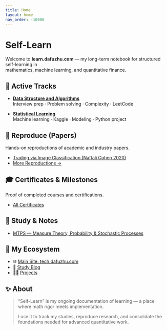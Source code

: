 ```yaml
---
title: Home
layout: home
nav_order: -10000
---
```


# Self-Learn

Welcome to **learn.dafuzhu.com** — my long-term notebook for structured self-learning in  
mathematics, machine learning, and quantitative finance.

## 🚀 Active Tracks

- **[Data Structure and Algorithms](/docs/algsx/)**  
  Interview prep · Problem solving · Complexity · LeetCode

- **[Statistical Learning](/docs/prep-41902/)**  
  Machine learning · Kaggle · Modeling · Python project

## 🧩 Reproduce (Papers)

Hands-on reproductions of academic and industry papers.

- [Trading via Image Classification (Naftali Cohen 2020)]()
- [More Reproductions →]()

## 🎓 Certificates & Milestones

Proof of completed courses and certifications.

- [All Certificates](https://learn.dafuzhu.com/docs/certificates/)

## 🧮 Study & Notes

- [MTPS — Measure Theory, Probability & Stochastic Processes](./docs/gtm295)

## 🧰 My Ecosystem

- 🌐 [Main Site: tech.dafuzhu.com](https://tech.dafuzhu.com/)
- 📘 [Study Blog](https://learn.dafuzhu.com/)
- 🧑‍💻 [Projects](https://github.com/dafuzhu-uchi)

## ✨ About

> “Self-Learn” is my ongoing documentation of learning — a place where math rigor meets implementation.
>
> I use it to track my studies, reproduce research, and consolidate the foundations needed for advanced quantitative work.
